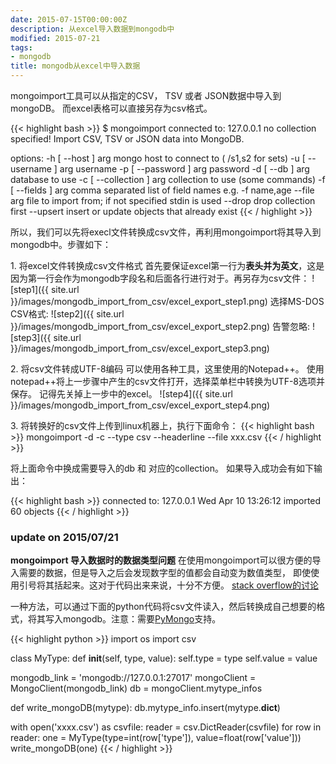 ```yaml
---
date: 2015-07-15T00:00:00Z
description: 从excel导入数据到mongodb中
modified: 2015-07-21
tags:
- mongodb
title: mongodb从excel中导入数据
---
```


mongoimport工具可以从指定的CSV， TSV 或者 JSON数据中导入到mongoDB。 而excel表格可以直接另存为csv格式。

{{< highlight bash >}}
$ mongoimport
connected to: 127.0.0.1
no collection specified!
Import CSV, TSV or JSON data into MongoDB.
 
options:
  -h [ --host ] arg       mongo host to connect to ( <set name>/s1,s2 for sets)
  -u [ --username ] arg   username
  -p [ --password ] arg   password
  -d [ --db ] arg         database to use
  -c [ --collection ] arg collection to use (some commands)
  -f [ --fields ] arg     comma separated list of field names e.g. -f name,age
  --file arg              file to import from; if not specified stdin is used
  --drop                  drop collection first 
  --upsert                insert or update objects that already exist
{{< / highlight >}}

所以，我们可以先将execl文件转换成csv文件，再利用mongoimport将其导入到mongodb中。步骤如下：

1\. 将excel文件转换成csv文件格式
    首先要保证excel第一行为**表头并为英文**，这是因为第一行会作为mongodb字段名和后面各行进行对于。再另存为csv文件：
    ![step1]({{ site.url }}/images/mongodb_import_from_csv/excel_export_step1.png)
    选择MS-DOS CSV格式:
    ![step2]({{ site.url }}/images/mongodb_import_from_csv/excel_export_step2.png)
    告警忽略:
    ![step3]({{ site.url }}/images/mongodb_import_from_csv/excel_export_step3.png)
	
2\. 将csv文件转成UTF-8编码
	可以使用各种工具，这里使用的Notepad++。 使用notepad++将上一步骤中产生的csv文件打开，选择菜单栏中转换为UTF-8选项并保存。 记得先关掉上一步中的excel。
    ![step4]({{ site.url }}/images/mongodb_import_from_csv/excel_export_step4.png)
	
3\. 将转换好的csv文件上传到linux机器上，执行下面命令：
    {{< highlight bash >}}
    mongoimport -d <your DB name > -c <collection name> --type csv --headerline --file xxx.csv
    {{< / highlight >}}
    
将上面命令中换成需要导入的db 和 对应的collection。 如果导入成功会有如下输出：

{{< highlight bash >}}
connected to: 127.0.0.1
Wed Apr 10 13:26:12 imported 60 objects
{{< / highlight >}}

### update on 2015/07/21
**mongoimport 导入数据时的数据类型问题**
在使用mongoimport可以很方便的导入需要的数据，但是导入之后会发现数字型的值都会自动变为数值类型， 即使使用引号将其括起来。这对于代码出来来说，十分不方便。
[stack overflow的讨论](http://stackoverflow.com/questions/24223443/mongoimport-choosing-field-type)

一种方法，可以通过下面的python代码将csv文件读入，然后转换成自己想要的格式，将其写入mongodb。注意：需要[PyMongo](http://api.mongodb.org/python/current/)支持。

{{< highlight python >}}
import os
import csv

class MyType:
    def __init__(self, type, value):
        self.type = type
        self.value = value

mongodb_link = 'mongodb://127.0.0.1:27017'
mongoClient = MongoClient(mongodb_link)
db = mongoClient.mytype_infos

def write_mongoDB(mytype):
    db.mytype_info.insert(mytype.__dict__)

with open('xxxx.csv') as csvfile:
    reader = csv.DictReader(csvfile)
    for row in reader:
        one = MyType(type=int(row['type']),
                     value=float(row['value']))
        write_mongoDB(one)
{{< / highlight >}}

        
    
    





